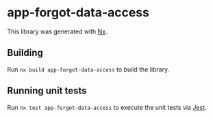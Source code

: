 # app-forgot-data-access

This library was generated with [Nx](https://nx.dev).

## Building

Run `nx build app-forgot-data-access` to build the library.

## Running unit tests

Run `nx test app-forgot-data-access` to execute the unit tests via [Jest](https://jestjs.io).
